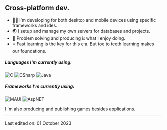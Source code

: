 ## Cross-platform dev.

- 👨‍💻 I'm developing for both desktop and mobile devices using specific frameworks and ides.
- 🌏 I setup and manage my own servers for databases and projects.
- 🔑 Problem solving and producing is what I enjoy doing.
- ⭐ Fast learning is the key for this era. But toe to teeth learning makes our foundations.

##### Languages I'm currently using:

![C](https://img.shields.io/badge/-C-000000?style=flat&logo=c)
![CSharp](https://img.shields.io/badge/-CSharp-000000?style=flat&logo=csharp)
![Java](https://img.shields.io/badge/-Java-000000?style=flat&logo=java)

##### Frameworks I'm currently using:

![MAUI](https://img.shields.io/badge/-MAUI-000000?style=flat&logo=maui)
![AspNET](https://img.shields.io/badge/-AspNET-000000?style=flat&logo=aspnet)

I 'm also producing and publishing games besides applications.

---

Last edited on: 01 October 2023
